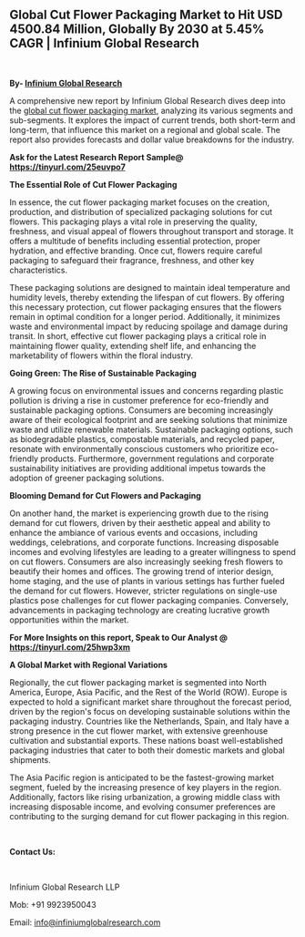 <h2><strong>Global Cut Flower Packaging Market to Hit USD 4500.84 Million, Globally By 2030 at 5.45% CAGR | Infinium Global Research</strong></h2>
<p>&nbsp;</p>
<p><strong>By- </strong><a href="https://www.infiniumglobalresearch.com"><strong>Infinium Global Research</strong></a></p>
<p>A comprehensive new report by Infinium Global Research dives deep into the <a href="https://www.infiniumglobalresearch.com/market-reports/global-cut-flower-packaging-market">global cut flower packaging market</a>, analyzing its various segments and sub-segments. It explores the impact of current trends, both short-term and long-term, that influence this market on a regional and global scale. The report also provides forecasts and dollar value breakdowns for the industry.</p>
<p><strong>Ask for the Latest Research Report Sample@ </strong><a href="https://tinyurl.com/25euvpo7"><strong>https://tinyurl.com/25euvpo7</strong></a></p>
<p><strong>The Essential Role of Cut Flower Packaging</strong></p>
<p>In essence, the cut flower packaging market focuses on the creation, production, and distribution of specialized packaging solutions for cut flowers. This packaging plays a vital role in preserving the quality, freshness, and visual appeal of flowers throughout transport and storage. It offers a multitude of benefits including essential protection, proper hydration, and effective branding. Once cut, flowers require careful packaging to safeguard their fragrance, freshness, and other key characteristics.</p>
<p>These packaging solutions are designed to maintain ideal temperature and humidity levels, thereby extending the lifespan of cut flowers. By offering this necessary protection, cut flower packaging ensures that the flowers remain in optimal condition for a longer period. Additionally, it minimizes waste and environmental impact by reducing spoilage and damage during transit. In short, effective cut flower packaging plays a critical role in maintaining flower quality, extending shelf life, and enhancing the marketability of flowers within the floral industry.</p>
<p><strong>Going Green: The Rise of Sustainable Packaging</strong></p>
<p>A growing focus on environmental issues and concerns regarding plastic pollution is driving a rise in customer preference for eco-friendly and sustainable packaging options. Consumers are becoming increasingly aware of their ecological footprint and are seeking solutions that minimize waste and utilize renewable materials. Sustainable packaging options, such as biodegradable plastics, compostable materials, and recycled paper, resonate with environmentally conscious customers who prioritize eco-friendly products. Furthermore, government regulations and corporate sustainability initiatives are providing additional impetus towards the adoption of greener packaging solutions.</p>
<p><strong>Blooming Demand for Cut Flowers and Packaging</strong></p>
<p>On another hand, the market is experiencing growth due to the rising demand for cut flowers, driven by their aesthetic appeal and ability to enhance the ambiance of various events and occasions, including weddings, celebrations, and corporate functions. Increasing disposable incomes and evolving lifestyles are leading to a greater willingness to spend on cut flowers. Consumers are also increasingly seeking fresh flowers to beautify their homes and offices. The growing trend of interior design, home staging, and the use of plants in various settings has further fueled the demand for cut flowers. However, stricter regulations on single-use plastics pose challenges for cut flower packaging companies. Conversely, advancements in packaging technology are creating lucrative growth opportunities within the market.</p>
<p><strong>For More Insights on this report, Speak to Our Analyst @ </strong><a href="https://tinyurl.com/25hwp3xm"><strong>https://tinyurl.com/25hwp3xm</strong></a></p>
<p><strong>A Global Market with Regional Variations</strong></p>
<p>Regionally, the cut flower packaging market is segmented into North America, Europe, Asia Pacific, and the Rest of the World (ROW). Europe is expected to hold a significant market share throughout the forecast period, driven by the region's focus on developing sustainable solutions within the packaging industry. Countries like the Netherlands, Spain, and Italy have a strong presence in the cut flower market, with extensive greenhouse cultivation and substantial exports. These nations boast well-established packaging industries that cater to both their domestic markets and global shipments.</p>
<p>The Asia Pacific region is anticipated to be the fastest-growing market segment, fueled by the increasing presence of key players in the region. Additionally, factors like rising urbanization, a growing middle class with increasing disposable income, and evolving consumer preferences are contributing to the surging demand for cut flower packaging in this region.</p>
<p>&nbsp;</p>
<p><strong>Contact Us:</strong></p>
<p>&nbsp;</p>
<p>Infinium Global Research LLP</p>
<p>Mob: +91 9923950043</p>
<p>Email: <a href="mailto:info@infiniumglobalresearch.com">info@infiniumglobalresearch.com</a></p>